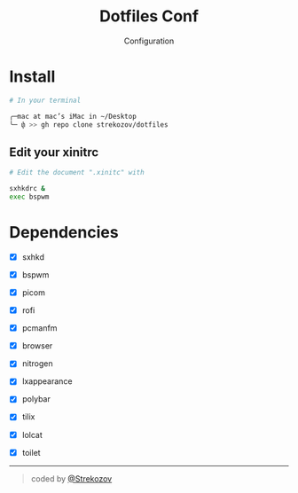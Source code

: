 <div align="center">
  <h1> Dotfiles Conf </h1>
</div>
<p align="center">Configuration</p>
<div align="center">
</div>

# Install

```sh
# In your terminal

╭─mac at mac’s iMac in ~/Desktop
╰─ փ >> gh repo clone strekozov/dotfiles
```

## Edit your xinitrc

```sh
# Edit the document ".xinitc" with

sxhkdrc &
exec bspwm
```

# Dependencies

- [x] sxhkd
- [x] bspwm
- [x] picom
- [x] rofi
- [x] pcmanfm
- [x] browser
- [x] nitrogen
- [x] lxappearance
- [x] polybar
- [x] tilix
- [x] lolcat
- [x] toilet



---

> coded by [@Strekozov](mailto:linusnov@pm.me)
